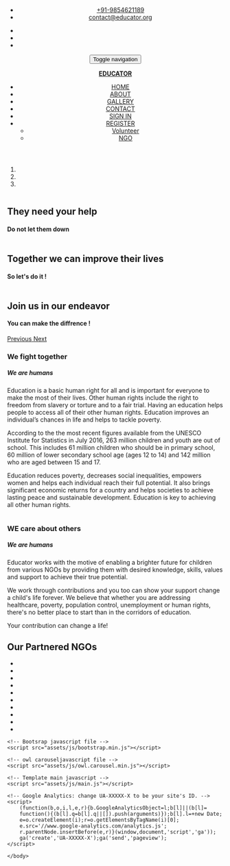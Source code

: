 <html class="no-js">
    <head>
        <meta charset="utf-8">
        <meta name="description" content="">
        <meta name="viewport" content="width=device-width, initial-scale=1">
        <!-- Fonts -->
        <link href='http://fonts.googleapis.com/css?family=Open+Sans:400,300,700' rel='stylesheet' type='text/css'>
        <link href='http://fonts.googleapis.com/css?family=Dosis:400,700' rel='stylesheet' type='text/css'>
        <!-- Bootsrap -->
        <link rel="stylesheet" href="assets/css/bootstrap.min.css">
        <!-- Font awesome -->
        <link rel="stylesheet" href="assets/css/font-awesome.min.css">
        <!-- Owl carousel -->
        <link rel="stylesheet" href="assets/css/owl.carousel.css">
        <!-- Template main Css -->
        <link rel="stylesheet" href="assets/css/style.css">
        <!-- Modernizr -->
        <script src="assets/js/modernizr-2.6.2.min.js"></script>
    </head>
    <body>
    <header class="main-header">
        <nav class="navbar navbar-static-top">
            <div class="navbar-top">
              <div class="container">
                  <div class="row">
                    <div class="col-sm-6 col-xs-12">
                        <ul class="list-unstyled list-inline header-contact">
                            <li> <i class="fa fa-phone"></i> <a href="tel:">+91-9854621189 </a> </li>
                             <li> <i class="fa fa-envelope"></i> <a href="mailto:contact@sadaka.org">contact@educator.org</a> </li>
                       </ul> <!-- /.header-contact  -->
                    </div>
                    <div class="col-sm-6 col-xs-12 text-right">
                        <ul class="list-unstyled list-inline header-social">
                            <li> <a href="https://www.facebook.com"> <i class="fa fa-facebook"></i> </a> </li>
                            <li> <a href="https://www.twitter.com"> <i class="fa fa-twitter"></i>  </a> </li>
                            <li> <a href="https://www.youtube.com"> <i class="fa fa-youtube"></i>  </a> </li>
                       </ul> <!-- /.header-social  -->
                    </div>
                  </div>
              </div>
            </div>
            <div class="navbar-main">
              <div class="container">
                <div class="navbar-header">
                  <button type="button" class="navbar-toggle collapsed" data-toggle="collapse" data-target="#navbar" aria-expanded="false" aria-controls="navbar">
                    <span class="sr-only">Toggle navigation</span>
                    <span class="icon-bar"></span>
                    <span class="icon-bar"></span>
                    <span class="icon-bar"></span>
                  </button>
                  <a class="navbar-brand" href="masterhome.html"><p><b>EDUCATOR</b></p></a>
                </div>
                <div id="navbar" class="navbar-collapse collapse pull-right">
                  <ul class="nav navbar-nav">
                    <li><a class="is-active" href="masterhome.html">HOME</a></li>
                    <li><a href="masterabout.html">ABOUT</a></li>
                    <li><a href="mastergallery.html">GALLERY</a></li>
                    <li><a href="mastercontact.html">CONTACT</a></li>
                    <li><a href="login.html">SIGN IN</a></li>
                    <li class="has-child"><a href="vol.html">REGISTER</a>
                      <ul class="submenu">    
                         <li class="submenu-item"><a href="vol.html">Volunteer</a></li>
                         <li class="submenu-item"><a href="reg.html">NGO</a></li>
                      </ul>
                    </li>
                  </ul>
                </div> <!-- /#navbar -->
              </div> <!-- /.container -->
            </div> <!-- /.navbar-main -->
        </nav> 
    </header> <!-- /. main-header -->
    <!-- Carousel
    ================================================== -->
    <div id="homeCarousel" class="carousel slide carousel-home" data-ride="carousel">
          <!-- Indicators -->
          <ol class="carousel-indicators">
            <li data-target="#homeCarousel" data-slide-to="0" class="active"></li>
            <li data-target="#homeCarousel" data-slide-to="1"></li>
            <li data-target="#homeCarousel" data-slide-to="2"></li>
          </ol>
          <div class="carousel-inner" role="listbox">
            <div class="item active">
              <img src="assets/images/slider/1.jpg" alt="">
              <div class="container">
                <div class="carousel-caption">
                  <h2 class="carousel-title bounceInDown animated slow">They need your help</h2>
                  <h4 class="carousel-subtitle bounceInUp animated slow "><b>Do not let them down</b></h4> 
                </div> <!-- /.carousel-caption -->
              </div>
            </div> <!-- /.item -->
            <div class="item ">
              <img src="assets/images/slider/2.jpg" alt="">
              <div class="container">
                <div class="carousel-caption">
                  <h2 class="carousel-title bounceInDown animated slow">Together we can improve their lives</h2>
                  <h4 class="carousel-subtitle bounceInUp animated slow"><b>So let's do it !</b></h4>
                </div> <!-- /.carousel-caption -->
              </div>
            </div> <!-- /.item -->
            <div class="item ">
              <img src="assets/images/slider/3.jpg" alt="">
              <div class="container">
                <div class="carousel-caption">
                  <h2 class="carousel-title bounceInDown animated slow" >Join us in our endeavor</h2>
                  <h4 class="carousel-subtitle bounceInUp animated slow"><b>You can make the diffrence !</b></h4>
                </div> <!-- /.carousel-caption -->
              </div>
            </div> <!-- /.item -->
          </div>
          <a class="left carousel-control" href="#homeCarousel" role="button" data-slide="prev">
            <span class="fa fa-angle-left" aria-hidden="true"></span>
            <span class="sr-only">Previous</span>
          </a>
          <a class="right carousel-control" href="#homeCarousel" role="button" data-slide="next">
            <span class="fa fa-angle-right" aria-hidden="true"></span>
            <span class="sr-only">Next</span>
          </a>
    </div><!-- /.carousel -->
    <div class="section-home home-reasons">
        <div class="container">
            <div class="row">
                <div class="col-md-6">
                    <div class="reasons-col animate-onscroll fadeIn">
                        <img src="assets/images/reasons/left.jpg" alt="">
                        <div class="reasons-titles">
                            <h3 class="reasons-title">We fight together</h3>
                            <h5 class="reason-subtitle">We are humans</h5>
                        </div>
                        <div class="on-hover hidden-xs">
                                <p> Education is a basic human right for all and is important for everyone to make the most of their lives. Other human rights include the right to freedom from slavery or torture and to a fair trial. Having an education helps people to access all of their other human rights. Education improves an individual’s chances in life and helps to tackle poverty. </p>
                                <p> According to the the most recent figures available from the UNESCO Institute for Statistics in July 2016, 263 million children and youth are out of school. This includes 61 million children who should be in primary school, 60 million of lower secondary school age (ages 12 to 14) and 142 million who are aged between 15 and 17.</p>
                                <p>Education reduces poverty, decreases social inequalities, empowers women and helps each individual reach their full potential. It also brings significant economic returns for a country and helps societies to achieve lasting peace and sustainable development. Education is key to achieving all other human rights. </p>
                        </div>
                    </div>
                </div>
                <div class="col-md-6">
                    <div class="reasons-col animate-onscroll fadeIn">
                        <img src="assets/images/reasons/right.jpg" alt="">
                        <div class="reasons-titles">
                            <h3 class="reasons-title">WE care about others</h3>
                            <h5 class="reason-subtitle">We are humans</h5>
                        </div>
                        <div class="on-hover hidden-xs">
                                <p> Educator works with the motive of enabling a brighter future for children from various NGOs by providing them with desired knowledge, skills, values and support to achieve their true potential.</p>
                                <p> We work through contributions and you too can show your support change a child's life forever. We believe that whether you are addressing healthcare, poverty, population control, unemployment or human rights, there's no better place to start than in the corridors of education.</p>
                                <p> Your contribution can change a life!</p>
                        </div>
                    </div>
                </div>
            </div>
        </div>
    <div class="section-home our-sponsors animate-onscroll fadeIn">
        <div class="container">
            <h2 class="title-style-1">Our Partnered NGOs <span class="title-under"></span></h2>
            <ul class="owl-carousel list-unstyled list-sponsors">
              <li> <img src="assets/images/sponsors/bus.png" alt=""></li>
              <li> <img src="assets/images/sponsors/wikimedia.png" alt=""></li>
              <li> <img src="assets/images/sponsors/one-world.png" alt=""></li>
              <li> <img src="assets/images/sponsors/wikiversity.png" alt=""></li>
              <li> <img src="assets/images/sponsors/united-nations.png" alt=""></li>
              <li> <img src="assets/images/sponsors/bus.png" alt=""></li>
              <li> <img src="assets/images/sponsors/wikimedia.png" alt=""></li>
              <li> <img src="assets/images/sponsors/one-world.png" alt=""></li>
              <li> <img src="assets/images/sponsors/wikiversity.png" alt=""></li>
              <li> <img src="assets/images/sponsors/united-nations.png" alt=""></li>
            </ul>
        </div>
    </div> <!-- /.our-sponsors -->
    <!--  Scripts
    ================================================== -->
    <!-- jQuery -->
    <script src="//ajax.googleapis.com/ajax/libs/jquery/1.11.1/jquery.min.js"></script>
    <script>window.jQuery || document.write('<script src="assets/js/jquery-1.11.1.min.js"><\/script>')</script>

    <!-- Bootsrap javascript file -->
    <script src="assets/js/bootstrap.min.js"></script>
    
    <!-- owl carouseljavascript file -->
    <script src="assets/js/owl.carousel.min.js"></script>

    <!-- Template main javascript -->
    <script src="assets/js/main.js"></script>

    <!-- Google Analytics: change UA-XXXXX-X to be your site's ID. -->
    <script>
        (function(b,o,i,l,e,r){b.GoogleAnalyticsObject=l;b[l]||(b[l]=
        function(){(b[l].q=b[l].q||[]).push(arguments)});b[l].l=+new Date;
        e=o.createElement(i);r=o.getElementsByTagName(i)[0];
        e.src='//www.google-analytics.com/analytics.js';
        r.parentNode.insertBefore(e,r)}(window,document,'script','ga'));
        ga('create','UA-XXXXX-X');ga('send','pageview');
    </script>

    </body>
</html>
